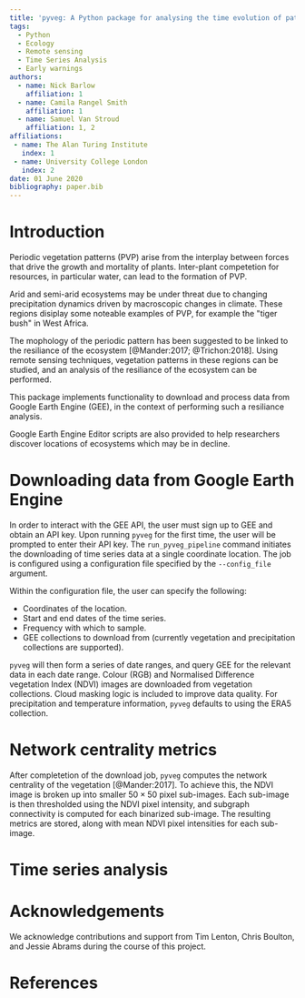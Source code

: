 ```yaml
---
title: 'pyveg: A Python package for analysing the time evolution of patterned vegetation using Google Earth Engine'
tags:
  - Python
  - Ecology
  - Remote sensing
  - Time Series Analysis
  - Early warnings 
authors:
  - name: Nick Barlow
    affiliation: 1
  - name: Camila Rangel Smith
    affiliation: 1
  - name: Samuel Van Stroud
    affiliation: 1, 2
affiliations:
 - name: The Alan Turing Institute
   index: 1
 - name: University College London
   index: 2
date: 01 June 2020
bibliography: paper.bib
---
```


# Introduction

Periodic vegetation patterns (PVP) arise from the interplay between 
forces that drive the growth and mortality of plants. Inter-plant 
competetion for resources, in particular water, can lead to the 
formation of PVP.

Arid and semi-arid ecosystems may be under threat due to changing
precipitation dynamics driven by macroscopic changes in climate. These
regions disiplay some noteable examples of PVP, for example the "tiger
bush" in West Africa.

The mophology of the periodic pattern has been suggested to be 
linked to the resiliance of the ecosystem [@Mander:2017; @Trichon:2018]. 
Using remote sensing techniques,  vegetation patterns in these regions 
can be studied, and an analysis of the resiliance of the ecosystem can 
be performed.

This package implements functionality to download and process data
from Google Earth Engine (GEE), in the context of performing such a 
resiliance analysis.

Google Earth Engine Editor scripts are also provided to help 
researchers discover locations of ecosystems which may be in
decline.


# Downloading data from Google Earth Engine

In order to interact with the GEE API, the user must sign up to GEE 
and obtain an API key. Upon running `pyveg` for the first time, the 
user will be prompted to enter their API key. The `run_pyveg_pipeline`
command initiates the downloading of time series data at a single
coordinate location. The job is configured using a configuration file 
specified by the `--config_file` argument.

Within the configuration file, the user can specify the following:
- Coordinates of the location.
- Start and end dates of the time series.
- Frequency with which to sample.
- GEE collections to download from (currently vegetation and precipitation
  collections are supported).

`pyveg` will then form a series of date ranges, and query GEE for the relevant
data in each date range. Colour (RGB) and Normalised Difference vegetation
Index (NDVI) images are downloaded from vegetation collections. Cloud masking 
logic is included to improve data quality. For precipitation and temperature 
information, `pyveg` defaults to using the ERA5 collection.


# Network centrality metrics

After completetion of the download job, `pyveg` computes the network centrality 
of the vegetation [@Mander:2017]. To achieve this, the NDVI image is broken up 
into smaller $50 \times 50$ pixel sub-images. Each sub-image is then thresholded
using the NDVI pixel intensity, and subgraph connectivity is computed for each
binarized sub-image. The resulting metrics are stored, along with mean NDVI pixel 
intensities for each sub-image.


# Time series analysis 


# Acknowledgements

We acknowledge contributions and support from Tim Lenton, Chris Boulton, 
and Jessie Abrams during the course of this project.

# References